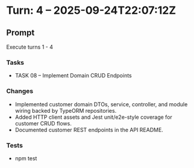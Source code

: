 # Turn: 4 – 2025-09-24T22:07:12Z

## Prompt
Execute turns 1 - 4

### Tasks
- TASK 08 – Implement Domain CRUD Endpoints

### Changes
- Implemented customer domain DTOs, service, controller, and module wiring backed by TypeORM repositories.
- Added HTTP client assets and Jest unit/e2e-style coverage for customer CRUD flows.
- Documented customer REST endpoints in the API README.

### Tests
- npm test
